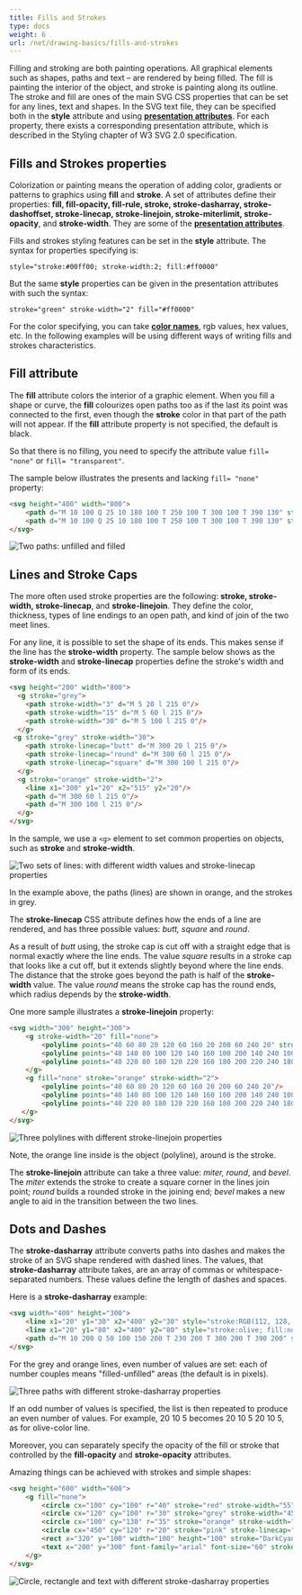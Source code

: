```yaml
---
title: Fills and Strokes
type: docs
weight: 6
url: /net/drawing-basics/fills-and-strokes
---
```

<link href="./../../style.css" rel="stylesheet" type="text/css" />

Filling and stroking are both painting operations. All graphical elements such as shapes, paths and text – are rendered by being filled. The fill is painting the interior of the object, and stroke is painting along its outline. The stroke and fill are ones of the main SVG CSS properties that can be set for any lines, text and shapes. In the SVG text file, they can be specified both in the **style** attribute and using **[presentation attributes](https://www.w3.org/TR/2018/CR-SVG2-20181004/styling.html#TermPresentationAttribute)**. For each property, there exists a corresponding presentation attribute, which is described in the Styling chapter of W3 SVG 2.0 specification.

 

## **Fills and Strokes properties**

Colorization or painting means the operation of adding color, gradients or patterns to graphics using **fill** and **stroke**. A set of attributes define their properties: **fill, fill-opacity, fill-rule, stroke, stroke-dasharray, stroke-dashoffset, stroke-linecap, stroke-linejoin, stroke-miterlimit, stroke-opacity**, and **stroke-width**. They are some of the **[presentation attributes](https://www.w3.org/TR/2018/CR-SVG2-20181004/styling.html#TermPresentationAttribute)**.

Fills and strokes styling features can be set in the **style** attribute. The syntax for properties specifying is: 

`style="stroke:#00ff00; stroke-width:2; fill:#ff0000"`

But the same **style** properties can be given in the presentation attributes with such the syntax:

`stroke="green" stroke-width="2" fill="#ff0000"`

For the color specifying, you can take **[color names](https://en.wikipedia.org/wiki/List_of_colors:_A–F)**, rgb values, hex values, etc. In the following examples will be using different ways of writing fills and strokes characteristics. 





## **Fill** **attribute**

The **fill** attribute colors the interior of a graphic element. When you fill a shape or curve, the **fill** colourizes open paths too as if the last its point was connected to the first, even though the **stroke** color in that part of the path will not appear. If the **fill** attribute property is not specified, the default is black.

So that there is no filling, you need to specify the attribute value `fill= "none"` or `fill= "transparent"`.

The sample below illustrates the presents and lacking `fill= "none"` property:
```html {linenos=inline,linenostart=1}
<svg height="400" width="800">
    <path d="M 10 100 Q 25 10 180 100 T 250 100 T 300 100 T 390 130" stroke="red" stroke-width="3" fill="none"/>
    <path d="M 10 100 Q 25 10 180 100 T 250 100 T 300 100 T 390 130" stroke="red" stroke-width="3" transform="translate(0 125)"/>
</svg>
```
![Two paths: unfilled and filled](two_paths.png#center)

## **Lines and Stroke Caps**

The more often used stroke properties are the following: **stroke, stroke-width, stroke-linecap**, and **stroke-linejoin**. They define the color, thickness, types of line endings to an open path, and kind of join of the two meet lines.

For any line, it is possible to set the shape of its ends. This makes sense if the line has the **stroke-width** property. The sample below shows as the **stroke-width** and **stroke-linecap** properties define the stroke's width and form of its ends.
```html {linenos=inline,linenostart=1}
<svg height="200" width="800">
  <g stroke="grey">
    <path stroke-width="3" d="M 5 20 l 215 0"/>
    <path stroke-width="15" d="M 5 60 l 215 0"/>
    <path stroke-width="30" d="M 5 100 l 215 0"/>
  </g>
 <g stroke="grey" stroke-width="30">
    <path stroke-linecap="butt" d="M 300 20 l 215 0"/>
    <path stroke-linecap="round" d="M 300 60 l 215 0"/>
    <path stroke-linecap="square" d="M 300 100 l 215 0"/>
  </g>
  <g stroke="orange" stroke-width="2">
    <line x1="300" y1="20" x2="515" y2="20"/>
    <path d="M 300 60 l 215 0"/>
    <path d="M 300 100 l 215 0"/>
  </g>
</svg>
```
In the sample, we use a `<g>` element to set common properties on objects, such as **stroke** and **stroke-width**. 

![Two sets of lines: with different width values and stroke-linecap properties](lines.png#center)

In the example above, the paths (lines) are shown in orange, and the strokes in grey.

The **stroke-linecap** CSS attribute defines how the ends of a line are rendered, and has three possible values: *butt, square* and *round*.

As a result of *butt* using, the stroke cap is cut off with a straight edge that is normal exactly where the line ends. The value *square* results in a stroke cap that looks like a cut off, but it extends slightly beyond where the line ends. The distance that the stroke goes beyond the path is half of the **stroke-width** value. The value *round* means the stroke cap has the round ends, which radius depends by the **stroke-width**.

One more sample illustrates a **stroke-linejoin** property:
```html {linenos=inline,linenostart=1}
<svg width="300" height="300">
    <g stroke-width="20" fill="none">
        <polyline points="40 60 80 20 120 60 160 20 200 60 240 20" stroke="grey" stroke-linecap="butt"  stroke-linejoin="miter"/>
        <polyline points="40 140 80 100 120 140 160 100 200 140 240 100" stroke="#CD5C5C" stroke-linecap="round" stroke-linejoin="round"/>
        <polyline points="40 220 80 180 120 220 160 180 200 220 240 180" stroke="black"  stroke-linecap="square" stroke-linejoin="bevel"/>
    </g>
    <g fill="none" stroke="orange" stroke-width="2">
        <polyline points="40 60 80 20 120 60 160 20 200 60 240 20"/>
        <polyline points="40 140 80 100 120 140 160 100 200 140 240 100"/>
        <polyline points="40 220 80 180 120 220 160 180 200 220 240 180"/>
   </g>
</svg>
```
![Three polylines with different stroke-linejoin properties](linejoin.png#center)

Note, the orange line inside is the object (polyline), around is the stroke.

The **stroke-linejoin** attribute can take a three value: *miter, round*, and *bevel*. The *miter* extends the stroke to create a square corner in the lines join point; *round* builds a rounded stroke in the joining end; *bevel* makes a new angle to aid in the transition between the two lines.

## **Dots and Dashes**

The **stroke-dasharray** attribute converts paths into dashes and makes the stroke of an SVG shape rendered with dashed lines. The values, that **stroke-dasharray** attribute takes, are an array of commas or whitespace-separated numbers. These values define the length of dashes and spaces.

Here is a **stroke-dasharray** example:
```html {linenos=inline,linenostart=1}
<svg width="400" height="300">
    <line x1="20" y1="30" x2="400" y2="30" style="stroke:RGB(112, 128, 144); fill:none; stroke-width:10; stroke-dasharray:10 5;"/>
    <line x1="20" y1="80" x2="400" y2="80" style="stroke:olive; fill:none; stroke-width: 20; stroke-dasharray: 20 10 5;"/>
    <path d="M 10 200 Q 50 100 150 200 T 230 200 T 300 200 T 390 200" stroke="#FF8C00" stroke-width="8" fill="none" stroke-linecap="round" stroke-dasharray="15 10 2 8"/>
</svg>
```
For the grey and orange lines, even number of values are set: each of number couples means "filled-unfilled" areas (the default is in pixels).

![Three paths with different stroke-dasharray properties](dasharray.png#center)

If an odd number of values is specified, the list is then repeated to produce an even number of values. For example, 20  10  5 becomes 20  10  5  20  10  5, as for olive-color line.

Moreover, you can separately specify the opacity of the fill or stroke that controlled by the **fill-opacity** and **stroke-opacity** attributes.

Amazing things can be achieved with strokes and simple shapes:

```html {linenos=inline,linenostart=1}
<svg height="600" width="600">
    <g fill="none">
        <circle cx="100" cy="100" r="40" stroke="red" stroke-width="55" stroke-dasharray="4,2"/>
        <circle cx="120" cy="100" r="30" stroke="grey" stroke-width="45" stroke-dasharray="5,2" transform="translate(100,40)"/>
        <circle cx="100" cy="130" r="35" stroke="orange" stroke-width="45" stroke-dasharray="9,3" transform="translate(30,100)"/>
		<circle cx="450" cy="120" r="20" stroke="pink" stroke-linecap="round" stroke-width="20" stroke-dasharray="10,15" transform="translate(30,100)"/>
        <rect x="320" y="100" width="100" height="100" stroke="DarkCyan" stroke-width="55" stroke-dasharray="7 7 3 2"/>
        <text x="200" y="300" font-family="arial" font-size="60" stroke="#000080" stroke-width="3" stroke-dasharray="2 1">I love SVG!</text>
    </g>
</svg>
```

![Circle, rectangle and text with different stroke-dasharray properties](dasharray_examles.png#center)